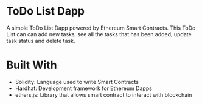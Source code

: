 # ToDo List Dapp
A simple ToDo List Dapp powered by Ethereum Smart Contracts. This ToDo List can can add new tasks, see all the tasks that has been added, update task status and delete task.

# Built With
* Solidity: Language used to write Smart Contracts
* Hardhat: Development framework for Ethereum Dapps
* ethers.js: Library that allows smart contract to interact with blockchain
